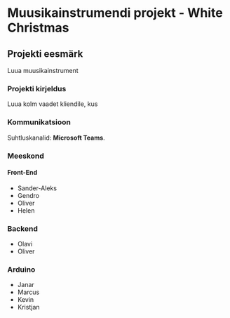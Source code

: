 # Muusikainstrumendi projekt - White Christmas


## Projekti eesmärk

Luua muusikainstrument

### Projekti kirjeldus

Luua kolm vaadet kliendile, kus 
### Kommunikatsioon

Suhtluskanalid: **Microsoft Teams**.

### Meeskond

#### Front-End
 - Sander-Aleks
 - Gendro
 - Oliver
 - Helen

### Backend
- Olavi
- Oliver

### Arduino
- Janar
- Marcus
- Kevin
- Kristjan
